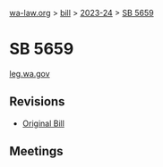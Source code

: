 [wa-law.org](/) > [bill](/bill/) > [2023-24](/bill/2023-24/) > [SB 5659](/bill/2023-24/sb/5659/)

# SB 5659
[leg.wa.gov](https://app.leg.wa.gov/billsummary?BillNumber=5659&Year=2023&Initiative=false)

## Revisions
* [Original Bill](1/)

## Meetings